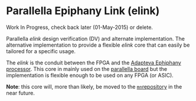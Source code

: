 
# Parallella Epiphany Link (elink)
Work In Progress, check back later (01-May-2015) or delete.

Parallella *elink* design verification (DV) and alternate 
implementation.  The alternative implementation to provide
a flexible *elink* core that can easily be tailored for a
specific usage.

The *elink* is the conduit between the FPGA and the 
[Adapteva Ephiphany processor](http://www.adapteva.com/epiphanyiii/).
This core in mainly used on the 
[parallella board](http://www.parallella.org/board/) but
the implementation is flexible enough to be used on any 
FPGA (or ASIC).

**Note**: this core will, more than likely, be moved to 
the [`mn`repository](http://www.github.com/cfelton/minnesota) in
the near future.
